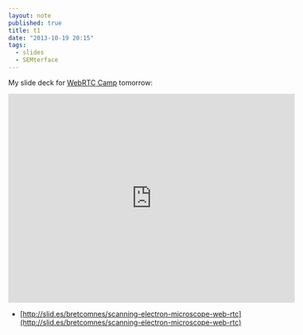 ```yaml
---
layout: note
published: true
title: t1
date: "2013-10-19 20:15"
tags: 
  - slides
  - SEMterface
---
```


My slide deck for [WebRTC Camp](http://2013.webrtccamp.com/) tomorrow:

<iframe src="http://slid.es/bretcomnes/scanning-electron-microscope-web-rtc/embed" width="576" height="420" scrolling="no" frameborder="0" webkitallowfullscreen mozallowfullscreen allowfullscreen></iframe>

* [http://slid.es/bretcomnes/scanning-electron-microscope-web-rtc](http://slid.es/bretcomnes/scanning-electron-microscope-web-rtc)
